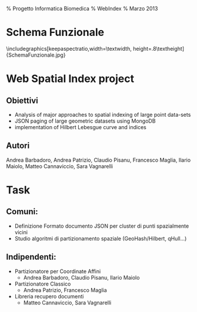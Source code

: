 % Progetto Informatica Biomedica
% WebIndex
% Marzo 2013

# Schema Funzionale
\includegraphics[keepaspectratio,width=\textwidth, height=.8\textheight]{SchemaFunzionale.jpg} 

# Web Spatial Index project

## Obiettivi

- Analysis of major approaches to spatial indexing of large point data-sets
- JSON paging of large geometric datasets using MongoDB
- implementation of Hilbert Lebesgue curve and indices

## Autori

Andrea Barbadoro, Andrea Patrizio, Claudio Pisanu, Francesco Maglia, Ilario Maiolo, Matteo Cannaviccio, Sara Vagnarelli

# Task

## Comuni:

- Definizione Formato documento JSON per cluster di punti spazialmente vicini
- Studio algoritmi di partizionamento spaziale (GeoHash/Hilbert, qHull...)

## Indipendenti:
- Partizionatore per Coordinate Affini
    - Andrea Barbadoro, Claudio Pisanu, Ilario Maiolo
- Partizionatore Classico
    - Andrea Patrizio, Francesco Maglia
- Libreria recupero documenti
    - Matteo Cannaviccio, Sara Vagnarelli

